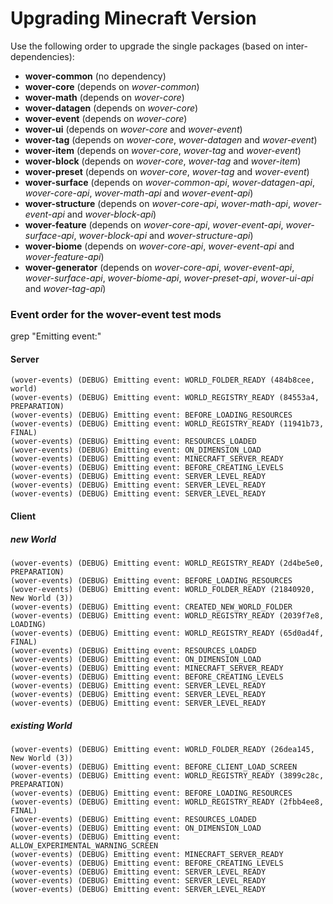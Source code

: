 # Upgrading Minecraft Version

Use the following order to upgrade the single packages (based on inter-dependencies):

* **wover-common** (no dependency)
* **wover-core** (depends on _wover-common_)
* **wover-math** (depends on _wover-core_)
* **wover-datagen** (depends on _wover-core_)
* **wover-event** (depends on _wover-core_)
* **wover-ui** (depends on _wover-core_ and _wover-event_)
* **wover-tag** (depends on _wover-core_, _wover-datagen_ and _wover-event_)
* **wover-item** (depends on _wover-core_, _wover-tag_ and _wover-event_)
* **wover-block** (depends on _wover-core_, _wover-tag_ and _wover-item_)
* **wover-preset** (depends on _wover-core_, _wover-tag_ and _wover-event_)
* **wover-surface** (depends on _wover-common-api_, _wover-datagen-api_, _wover-core-api_, _wover-math-api_ and
  _wover-event-api_)
* **wover-structure** (depends on _wover-core-api_, _wover-math-api_, _wover-event-api_ and _wover-block-api_)
* **wover-feature** (depends on _wover-core-api_, _wover-event-api_, _wover-surface-api_, _wover-block-api_ and
  _wover-structure-api_)
* **wover-biome** (depends on _wover-core-api_, _wover-event-api_ and _wover-feature-api_)
* **wover-generator** (depends on _wover-core-api_, _wover-event-api_, _wover-surface-api_, _wover-biome-api_,
  _wover-preset-api_, _wover-ui-api_ and _wover-tag-api_)

### Event order for the wover-event test mods

grep "Emitting event:"

#### Server

```
(wover-events) (DEBUG) Emitting event: WORLD_FOLDER_READY (484b8cee, world)
(wover-events) (DEBUG) Emitting event: WORLD_REGISTRY_READY (84553a4, PREPARATION)
(wover-events) (DEBUG) Emitting event: BEFORE_LOADING_RESOURCES
(wover-events) (DEBUG) Emitting event: WORLD_REGISTRY_READY (11941b73, FINAL)
(wover-events) (DEBUG) Emitting event: RESOURCES_LOADED
(wover-events) (DEBUG) Emitting event: ON_DIMENSION_LOAD
(wover-events) (DEBUG) Emitting event: MINECRAFT_SERVER_READY
(wover-events) (DEBUG) Emitting event: BEFORE_CREATING_LEVELS
(wover-events) (DEBUG) Emitting event: SERVER_LEVEL_READY
(wover-events) (DEBUG) Emitting event: SERVER_LEVEL_READY
(wover-events) (DEBUG) Emitting event: SERVER_LEVEL_READY
```

#### Client

##### new World

```
(wover-events) (DEBUG) Emitting event: WORLD_REGISTRY_READY (2d4be5e0, PREPARATION)
(wover-events) (DEBUG) Emitting event: BEFORE_LOADING_RESOURCES
(wover-events) (DEBUG) Emitting event: WORLD_FOLDER_READY (21840920, New World (3))
(wover-events) (DEBUG) Emitting event: CREATED_NEW_WORLD_FOLDER
(wover-events) (DEBUG) Emitting event: WORLD_REGISTRY_READY (2039f7e8, LOADING)
(wover-events) (DEBUG) Emitting event: WORLD_REGISTRY_READY (65d0ad4f, FINAL)
(wover-events) (DEBUG) Emitting event: RESOURCES_LOADED
(wover-events) (DEBUG) Emitting event: ON_DIMENSION_LOAD
(wover-events) (DEBUG) Emitting event: MINECRAFT_SERVER_READY
(wover-events) (DEBUG) Emitting event: BEFORE_CREATING_LEVELS
(wover-events) (DEBUG) Emitting event: SERVER_LEVEL_READY
(wover-events) (DEBUG) Emitting event: SERVER_LEVEL_READY
(wover-events) (DEBUG) Emitting event: SERVER_LEVEL_READY
```

##### existing World

```
(wover-events) (DEBUG) Emitting event: WORLD_FOLDER_READY (26dea145, New World (3))
(wover-events) (DEBUG) Emitting event: BEFORE_CLIENT_LOAD_SCREEN
(wover-events) (DEBUG) Emitting event: WORLD_REGISTRY_READY (3899c28c, PREPARATION)
(wover-events) (DEBUG) Emitting event: BEFORE_LOADING_RESOURCES
(wover-events) (DEBUG) Emitting event: WORLD_REGISTRY_READY (2fbb4ee8, FINAL)
(wover-events) (DEBUG) Emitting event: RESOURCES_LOADED
(wover-events) (DEBUG) Emitting event: ON_DIMENSION_LOAD
(wover-events) (DEBUG) Emitting event: ALLOW_EXPERIMENTAL_WARNING_SCREEN
(wover-events) (DEBUG) Emitting event: MINECRAFT_SERVER_READY
(wover-events) (DEBUG) Emitting event: BEFORE_CREATING_LEVELS
(wover-events) (DEBUG) Emitting event: SERVER_LEVEL_READY
(wover-events) (DEBUG) Emitting event: SERVER_LEVEL_READY
(wover-events) (DEBUG) Emitting event: SERVER_LEVEL_READY
```